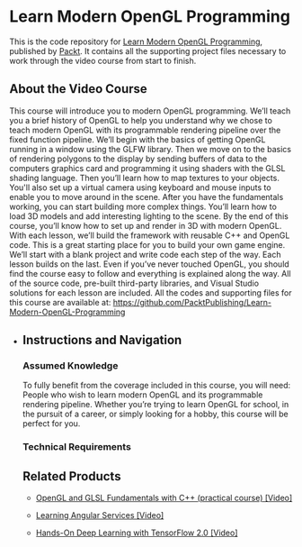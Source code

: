 


# Learn Modern OpenGL Programming
This is the code repository for [Learn Modern OpenGL Programming](https://www.packtpub.com/application-development/hands-deep-learning-tensorflow-20-video?utm_source=github&utm_medium=repository&utm_campaign=9781789951707), published by [Packt](https://www.packtpub.com/?utm_source=github). It contains all the supporting project files necessary to work through the video course from start to finish.
## About the Video Course
This course will introduce you to modern OpenGL programming. We’ll teach you a brief history of OpenGL to help you understand why we chose to teach modern OpenGL with its programmable rendering pipeline over the fixed function pipeline.
We’ll begin with the basics of getting OpenGL running in a window using the GLFW library. Then we move on to the basics of rendering polygons to the display by sending buffers of data to the computers graphics card and programming it using shaders with the GLSL shading language. Then you’ll learn how to map textures to your objects. You'll also set up a virtual camera using keyboard and mouse inputs to enable you to move around in the scene.
After you have the fundamentals working, you can start building more complex things. You’ll learn how to load 3D models and add interesting lighting to the scene. By the end of this course, you’ll know how to set up and render in 3D with modern OpenGL. With each lesson, we’ll build the framework with reusable C++ and OpenGL code. This is a great starting place for you to build your own game engine. 
We’ll start with a blank project and write code each step of the way. Each lesson builds on the last. Even if you’ve never touched OpenGL, you should find the course easy to follow and everything is explained along the way. All of the source code, pre-built third-party libraries, and Visual Studio solutions for each lesson are included.
All the codes and supporting files for this course are available at: https://github.com/PacktPublishing/Learn-Modern-OpenGL-Programming


<DIV class=book-info-will-learn-text>
<UL>
<LI>

## Instructions and Navigation
### Assumed Knowledge
To fully benefit from the coverage included in this course, you will need:<br/>
People who wish to learn modern OpenGL and its programmable rendering pipeline. Whether you’re trying to learn OpenGL for school, in the pursuit of a career, or simply looking for a hobby, this course will be perfect for you.
### Technical Requirements
   

## Related Products
* [OpenGL and GLSL Fundamentals with C++ (practical course) [Video]](https://www.packtpub.com/application-development/hands-deep-learning-tensorflow-20-video?utm_source=github&utm_medium=repository&utm_campaign=9781789951707)

* [Learning Angular Services [Video]](https://www.packtpub.com/application-development/hands-deep-learning-tensorflow-20-video?utm_source=github&utm_medium=repository&utm_campaign=9781789951707)

* [Hands-On Deep Learning with TensorFlow 2.0 [Video]](https://www.packtpub.com/application-development/hands-deep-learning-tensorflow-20-video?utm_source=github&utm_medium=repository&utm_campaign=9781789951707)

